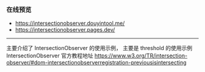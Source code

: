 
### 在线预览

- https://intersectionobserver.douyintool.me/
- https://intersectionobserver.pages.dev/

---

主要介绍了 IntersectionObserver 的使用示例，
主要是 threshold 的使用示例
IntersectionObserver  官方教程地址
https://www.w3.org/TR/intersection-observer/#dom-intersectionobserverregistration-previousisintersecting
